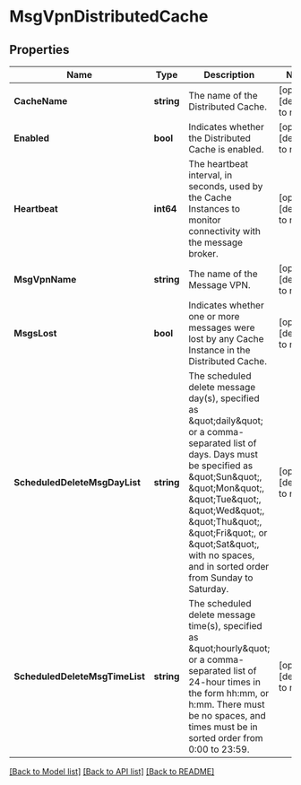 # MsgVpnDistributedCache

## Properties
Name | Type | Description | Notes
------------ | ------------- | ------------- | -------------
**CacheName** | **string** | The name of the Distributed Cache. | [optional] [default to null]
**Enabled** | **bool** | Indicates whether the Distributed Cache is enabled. | [optional] [default to null]
**Heartbeat** | **int64** | The heartbeat interval, in seconds, used by the Cache Instances to monitor connectivity with the message broker. | [optional] [default to null]
**MsgVpnName** | **string** | The name of the Message VPN. | [optional] [default to null]
**MsgsLost** | **bool** | Indicates whether one or more messages were lost by any Cache Instance in the Distributed Cache. | [optional] [default to null]
**ScheduledDeleteMsgDayList** | **string** | The scheduled delete message day(s), specified as \&quot;daily\&quot; or a comma-separated list of days. Days must be specified as \&quot;Sun\&quot;, \&quot;Mon\&quot;, \&quot;Tue\&quot;, \&quot;Wed\&quot;, \&quot;Thu\&quot;, \&quot;Fri\&quot;, or \&quot;Sat\&quot;, with no spaces, and in sorted order from Sunday to Saturday. | [optional] [default to null]
**ScheduledDeleteMsgTimeList** | **string** | The scheduled delete message time(s), specified as \&quot;hourly\&quot; or a comma-separated list of 24-hour times in the form hh:mm, or h:mm. There must be no spaces, and times must be in sorted order from 0:00 to 23:59. | [optional] [default to null]

[[Back to Model list]](../README.md#documentation-for-models) [[Back to API list]](../README.md#documentation-for-api-endpoints) [[Back to README]](../README.md)

